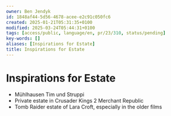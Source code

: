 ```yaml
---
owner: Ben Jendyk
id: 1848af44-5d56-4678-acee-e2c91c050fc6
created: 2025-01-21T05:31:35+0100
modified: 2025-03-24T05:44:31+0100
tags: [access/public, language/en, pr/23/310, status/pending]
key-words: []
aliases: [Inspirations for Estate]
title: Inspirations for Estate
---
```


# Inspirations for Estate

- Mühlhausen Tim und Struppi
- Private estate in Crusader Kings 2 Merchant Republic
- Tomb Raider estate of Lara Croft, especially in the older films
